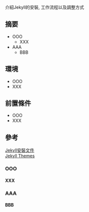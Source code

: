 介紹Jekyll的安裝, 工作流程以及調整方式

## 摘要
- OOO
    - XXX
- AAA
    - BBB

## 環境
- OOO
- XXX

## 前置條件
- OOO
- XXX

## 參考
[Jekyll安裝文件][1]  
[Jekyll Themes](http://jekyllthemes.org/ "Jekyll Themes")

### OOO ###

#### XXX

### AAA ###

#### BBB ####   

[1]: http://jekyllrb.com/docs/installation/ "Jekyll安裝文件"
